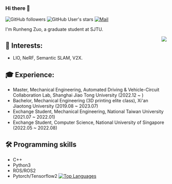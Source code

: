### Hi there 👋 

![GitHub followers](https://img.shields.io/github/followers/runjtu?logo=Github) ![GitHub User's stars](https://img.shields.io/github/stars/runjtu?affiliations=OWNER%2CCOLLABORATOR&label=all%20stars&logo=Github) [![Mail](https://img.shields.io/badge/-rh.zstayhumble@gmail.com-blue?style=flat-square&logo=gmail&logoColor=red&link=)](mailto:rh.zstayhumble@gmail.com)

I'm Runheng Zuo, a graduate student at SJTU. 

<a href="https://github.com/runjtu"><img align='right' src="https://github-readme-stats.vercel.app/api?username=runjtu&theme=vue-dark&count_private=true&show_icons=true"></a>


## 🔭 Interests: 
- LIO, NeRF, Semantic SLAM, V2X.

## 🎓 Experience:
- Master, Mechanical Engineering, Automated Driving & Vehicle-Circuit Collaboration Lab, Shanghai Jiao Tong University (2022.12 ~ )
- Bachelor, Mechanical Engineering (3D printing elite class), Xi'an Jiaotong University (2019.08 ~ 2023.07)
- Exchange Student, Mechanical Engineering, National Taiwan University (2021.07 ~ 2022.01)
- Exchange Student, Computer Science, National University of Singapore (2022.05 ~ 2022.08)

## 🛠️ Programming skills
* C++
* Python3
* ROS/ROS2
* Pytorch/Tensorflow2
[![Top Languages](https://github-readme-stats.vercel.app/api/top-langs/?username=runjtu&theme=vue&layout=compact)](https://github.com/runjtu)

